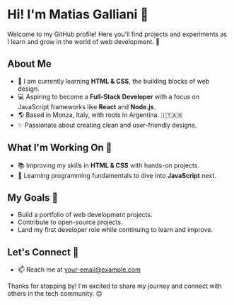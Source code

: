 <h1>Hi! I'm Matias Galliani 👋</h1>

<p>Welcome to my GitHub profile! Here you'll find projects and experiments as I learn and grow in the world of web development. 🚀</p>

<h2>About Me</h2>
<ul>
  <li>🌱 I am currently learning <strong>HTML & CSS</strong>, the building blocks of web design.</li>
  <li>💻 Aspiring to become a <strong>Full-Stack Developer</strong> with a focus on JavaScript frameworks like <strong>React</strong> and <strong>Node.js</strong>.</li>
  <li>🌎 Based in Monza, Italy, with roots in Argentina. 🇮🇹🇦🇷</li>
  <li>✨ Passionate about creating clean and user-friendly designs.</li>
</ul>

<h2>What I'm Working On 🔧</h2>
<ul>
  <li>📚 Improving my skills in <strong>HTML & CSS</strong> with hands-on projects.</li>
  <li>🧠 Learning programming fundamentals to dive into <strong>JavaScript</strong> next.</li>
</ul>

<h2>My Goals 🎯</h2>
<ul>
  <li>Build a portfolio of web development projects.</li>
  <li>Contribute to open-source projects.</li>
  <li>Land my first developer role while continuing to learn and improve.</li>
</ul>

<h2>Let's Connect 🤝</h2>
<ul>
  <li>📫 Reach me at <a href="mailto:matiasgalliani00@gmail.com">your-email@example.com</a></li>
</ul>

<p>Thanks for stopping by! I'm excited to share my journey and connect with others in the tech community. 😊</p>
